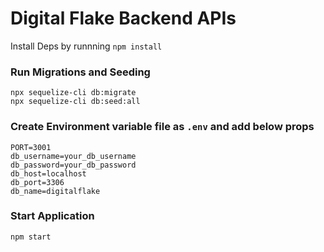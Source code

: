 
# Digital Flake Backend APIs

Install Deps by runnning `npm install`

### Run Migrations and Seeding
```
npx sequelize-cli db:migrate
npx sequelize-cli db:seed:all
```

### Create Environment variable file as `.env` and add below props
```
PORT=3001
db_username=your_db_username
db_password=your_db_password
db_host=localhost
db_port=3306
db_name=digitalflake
```

### Start Application
`npm start`